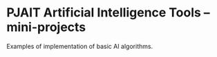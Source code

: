 # PJAIT Artificial Intelligence Tools – mini-projects

Examples of implementation of basic AI algorithms.

